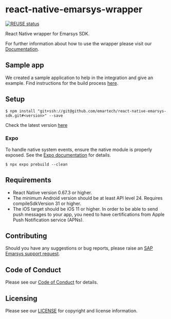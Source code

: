 
# react-native-emarsys-wrapper

[![REUSE status](https://api.reuse.software/badge/github.com/emartech/react-native-emarsys-sdk)](https://api.reuse.software/info/github.com/emartech/react-native-emarsys-sdk)

React Native wrapper for Emarsys SDK.

For further information about how to use the wrapper please visit our [Documentation](https://github.com/emartech/react-native-emarsys-sdk/wiki "Wiki").

## Sample app
We created a sample application to help in the integration and give an example. Find instructions for the build process [here](https://github.com/emartech/react-native-emarsys-sdk/tree/master/sample "Sample app").

## Setup

`$ npm install "git+ssh://git@github.com/emartech/react-native-emarsys-sdk.git#<version>" --save`

Check the latest version [here](https://github.com/emartech/react-native-emarsys-sdk/releases)

### Expo

To handle native system events, ensure the native module is properly exposed. See the [Expo documentation](https://docs.expo.dev/modules/appdelegate-subscribers/) for details.

`$ npx expo prebuild --clean`

## Requirements

- React Native version 0.67.3 or higher.
- The minimum Android version should be at least API level 24. Requires compileSdkVersion 31 or higher.
- The iOS target should be iOS 11 or higher. In order to be able to send push messages to your app, you need to have certifications from Apple Push Notification service (APNs).

## Contributing

Should you have any suggestions or bug reports, please raise an [SAP Emarsys support request](https://help.sap.com/docs/SAP_EMARSYS/8bf21e3e3ad3475bb9e25de1e0ac3d86/0f337f67c0cf4c799d3e976f4e24a503.html?locale=en-US&version=CLOUD).

## Code of Conduct

Please see our [Code of Conduct](https://github.com/emartech/.github/blob/main/CODE_OF_CONDUCT.md) for details.

## Licensing

Please see our [LICENSE](https://github.com/emartech/react-native-emarsys-sdk/blob/master/LICENSE) for copyright and license information.
